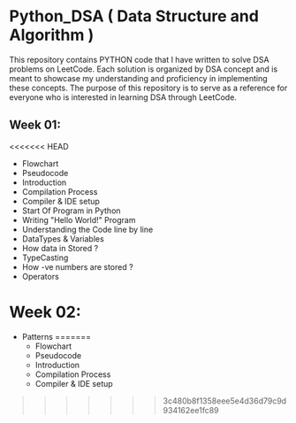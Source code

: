 # Python_DSA ( Data Structure and Algorithm )

This repository contains PYTHON code that I have written to solve DSA problems on LeetCode. Each solution is organized by DSA concept and is meant to showcase my understanding and proficiency in implementing these concepts. The purpose of this repository is to serve as a reference for everyone who is interested in learning DSA through LeetCode.

## Week 01:
<<<<<<< HEAD

- Flowchart
- Pseudocode
- Introduction
- Compilation Process
- Compiler & IDE setup
- Start Of Program in Python
- Writing "Hello World!" Program
- Understanding the Code line by line
- DataTypes & Variables
- How data in Stored ?
- TypeCasting
- How -ve numbers are stored ?
- Operators

# Week 02:

- Patterns
=======
  - Flowchart
  - Pseudocode
  - Introduction
  - Compilation Process
  - Compiler & IDE setup
>>>>>>> 3c480b8f1358eee5e4d36d79c9d934162ee1fc89
